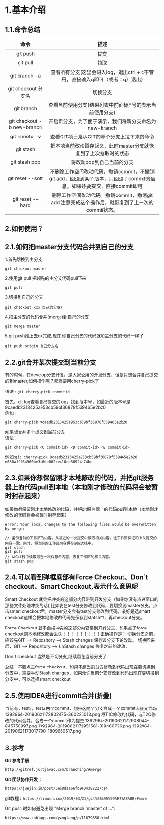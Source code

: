 # 1.基本介绍

## 1.1.命令总结

| 命令 | 描述 |
| :---: | :---: |
| git push | 提交 |
| git pull | 拉取 |
| git branch -a | 查看所有分支\(这里会进入log，退出ctrl + c不管用，直接输入q即可（或者：q）退出\) |
| git checkout 分支名 | 切换分支 |
| git branch | 查看当前使用分支\(结果列表中前面标\*号的表示当前使用分支\) |
| git checkout -b new-branch | 开启新分支，为了便于演示，我们将新分支命名为new-branch |
| git remote -v | 查看GIT项目是从GIT的哪个分支上拉下来的命令 |
| git stash | 把本地当前改动暂存起来，此时master分支就恢复到了上次拉取时的状态 |
| git stash pop | 将改动pop到自己当前的分支 |
| git reset --soft | 不删除工作空间改动代码，撤销commit，不撤销git add，回退到某个版本，只回退了commit的信息，如果还要提交，直接commit即可 |
| git reset -–hard | 删除工作空间改动代码，撤销commit，撤销git add 注意完成这个操作后，就恢复到了上一次的commit状态。 |

## 2.如何使用？

## 2.1.如何把master分支代码合并到自己的分支

1.首先切换到主分支

```
git checkout master
```

2.使用git pull 把领先的主分支代码pull下来

```
git pull
```

3.切换到自己的分支

```
git checkout xxx(自己的分支)
```

4.把主分支的代码合并\(merge\)到自己的分支

```
git merge master
```

5.git push推上去ok完成,现在 你自己分支的代码就和主分支的代码一样了

```
git push origin 自己分支名
```

## 2.2.git合并某次提交到当前分支

有的时候，在develop分支开发，是大家公用的开发分支，但是只想合并自己提交的到master,如何操作呢？那就要用cherry-pick了

语法 : `git cherry-pick commitid`

首先，git log查看自己提交的log，找到版本号，如最近的版本号是 9caedb2313425a953cb59bf36878f539465e2b20  
例如：

```
git cherry-pick 9caedb2313425a953cb59bf36878f539465e2b20
```

如果想合并多个提交到当前分支  
语法：

```
git cherry-pick <C commit-id> <D commit-id> <E commit-id>
```

例如:`git cherry-pick 9caedb2313425a953cb59bf36878f539465e2b20 e680af9f64960be3c6de002ce410ce38924c74be`

## 2.3.如果你想保留刚才本地修改的代码，并把git服务器上的代码pull到本地（本地刚才修改的代码将会被暂时封存起来）

如果你想保留刚才本地修改的代码，并把git服务器上的代码pull到本地（本地刚才修改的代码将会被暂时封存起来）

```
error: Your local changes to the following files would be overwritten by merge:
```

```
// 备份当前的工作区的内容，从最近的一次提交中读取相关内容，让工作区保证和上次提交的内容一致。同时，将当前的工作区内容保存到Git栈中。
git stash
git pull
// 从Git栈中读取最近一次保存的内容，恢复工作区的相关内容。
git stash pop
```

## 2.4.可以看到弹框底部有Force Checkout、Don\`t checkout、Smart Checkout,表示什么意思呢

Smart Checkout  就会把冲突的这部分内容带到开发分支（如果你没有点进窗口的那些文件处理冲突的话\),比如我在test分支修改到代码，要切换到master分支，点击smart checkout后，master分支会有test分支修改到代码，最好是选smart checkout这样会把本地修改的代码先保存到statsh中，再checkout分支。

Force Checkout  就不会把冲突的这部分内容带到开发分支，如果点了force checkout则本地修改都会丢失！！！！！！！！！正确操作是： 切换分支之前，应该先GIT --&gt; Repository --&gt; Stash changes 保存该分支下的改动。 切换回来后，GIT --&gt; Repository --&gt; UnStash changes 恢复之前的改动，

Don\`t checkout   当然是不切分支,继续留在当前分支了

总结：不要点击force checkout，如果不想当前分支修改到代码出现在要切换到分支中，需要手动Stash changes，如果允许当前分支修改到代码出现在要切换到分支中，可以选择smart checkout

## 2.5.使用IDEA进行commit合并(折叠)
当前有，test1，test2两个commit，想把这两个分支合成一个commit去提交代码
1392964-20190621172802475-360225013.png
将T1C修改的代码，与T2C修改的代码合并，合成一个commit作为提交
1392964-20190621172908044-845750897.png
1392964-20190621172951561-318466736.png
1392964-20190621173017790-1809660517.png

## 3.参考

**Git 参考手册**

```
http://gitref.justjavac.com/branching/#merge
```

**Git 团队协作开发：**

```
https://juejin.im/post/5ea8daa66fb9a04382227c14
```

git教程：`https://aimuch.com/2019/03/21/git%E6%95%99%E7%A8%8B/#more`

Git push 时如何避免出现 "Merge branch 'master' of ...":

```
https://www.cnblogs.com/yanglang/p/11679858.html
```



